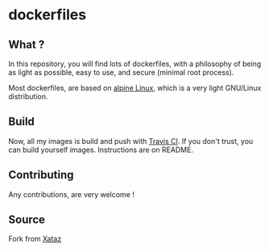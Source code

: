 # dockerfiles

## What ?
In this repository, you will find lots of dockerfiles, with a philosophy of being as light as possible, easy to use, and secure (minimal root process).

Most dockerfiles, are based on [alpine Linux](http://alpinelinux.org/), which is a very light GNU/Linux distribution.

## Build
Now, all my images is build and push with [Travis CI](https://travis-ci.org).
If you don't trust, you can build yourself images. Instructions are on README.

## Contributing
Any contributions, are very welcome !

## Source

Fork from [Xataz](https://github.com/Xataz/dockerfiles)